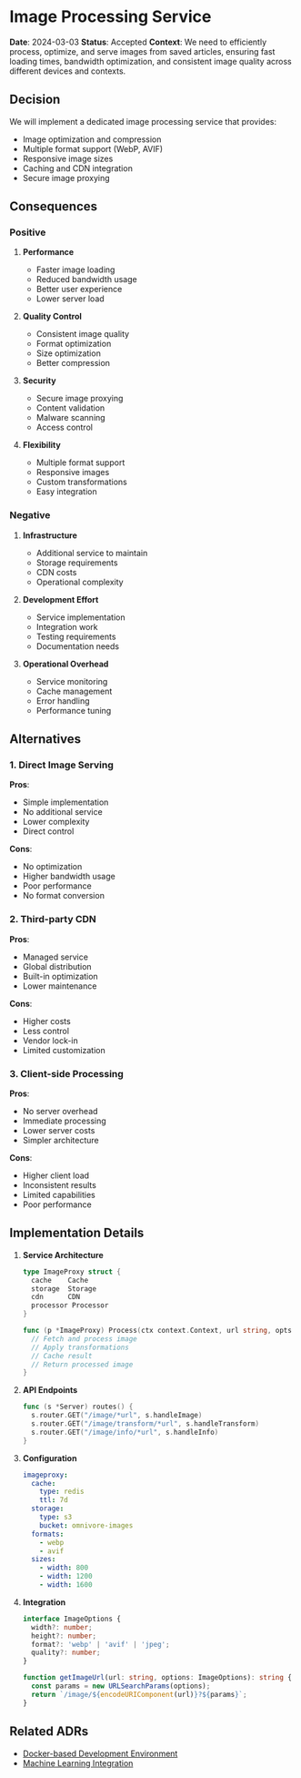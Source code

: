 # Image Processing Service

**Date**: 2024-03-03
**Status**: Accepted
**Context**: We need to efficiently process, optimize, and serve images from saved articles, ensuring fast loading times, bandwidth optimization, and consistent image quality across different devices and contexts.

## Decision

We will implement a dedicated image processing service that provides:
- Image optimization and compression
- Multiple format support (WebP, AVIF)
- Responsive image sizes
- Caching and CDN integration
- Secure image proxying

## Consequences

### Positive

1. **Performance**
   - Faster image loading
   - Reduced bandwidth usage
   - Better user experience
   - Lower server load

2. **Quality Control**
   - Consistent image quality
   - Format optimization
   - Size optimization
   - Better compression

3. **Security**
   - Secure image proxying
   - Content validation
   - Malware scanning
   - Access control

4. **Flexibility**
   - Multiple format support
   - Responsive images
   - Custom transformations
   - Easy integration

### Negative

1. **Infrastructure**
   - Additional service to maintain
   - Storage requirements
   - CDN costs
   - Operational complexity

2. **Development Effort**
   - Service implementation
   - Integration work
   - Testing requirements
   - Documentation needs

3. **Operational Overhead**
   - Service monitoring
   - Cache management
   - Error handling
   - Performance tuning

## Alternatives

### 1. Direct Image Serving

**Pros**:
- Simple implementation
- No additional service
- Lower complexity
- Direct control

**Cons**:
- No optimization
- Higher bandwidth usage
- Poor performance
- No format conversion

### 2. Third-party CDN

**Pros**:
- Managed service
- Global distribution
- Built-in optimization
- Lower maintenance

**Cons**:
- Higher costs
- Less control
- Vendor lock-in
- Limited customization

### 3. Client-side Processing

**Pros**:
- No server overhead
- Immediate processing
- Lower server costs
- Simpler architecture

**Cons**:
- Higher client load
- Inconsistent results
- Limited capabilities
- Poor performance

## Implementation Details

1. **Service Architecture**
   ```go
   type ImageProxy struct {
     cache    Cache
     storage  Storage
     cdn      CDN
     processor Processor
   }

   func (p *ImageProxy) Process(ctx context.Context, url string, opts Options) (*Image, error) {
     // Fetch and process image
     // Apply transformations
     // Cache result
     // Return processed image
   }
   ```

2. **API Endpoints**
   ```go
   func (s *Server) routes() {
     s.router.GET("/image/*url", s.handleImage)
     s.router.GET("/image/transform/*url", s.handleTransform)
     s.router.GET("/image/info/*url", s.handleInfo)
   }
   ```

3. **Configuration**
   ```yaml
   imageproxy:
     cache:
       type: redis
       ttl: 7d
     storage:
       type: s3
       bucket: omnivore-images
     formats:
       - webp
       - avif
     sizes:
       - width: 800
       - width: 1200
       - width: 1600
   ```

4. **Integration**
   ```typescript
   interface ImageOptions {
     width?: number;
     height?: number;
     format?: 'webp' | 'avif' | 'jpeg';
     quality?: number;
   }

   function getImageUrl(url: string, options: ImageOptions): string {
     const params = new URLSearchParams(options);
     return `/image/${encodeURIComponent(url)}?${params}`;
   }
   ```

## Related ADRs

- [Docker-based Development Environment](./0003-docker-development.md)
- [Machine Learning Integration](./0007-ml-integration.md) 